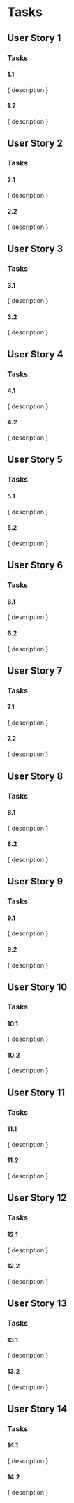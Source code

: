 # Tasks

## User Story 1

### Tasks

#### 1.1

{ description }

#### 1.2

{ description }

## User Story 2

### Tasks

#### 2.1

{ description }

#### 2.2

{ description }

## User Story 3

### Tasks

#### 3.1

{ description }

#### 3.2

{ description }

## User Story 4

### Tasks

#### 4.1

{ description }

#### 4.2

{ description }

## User Story 5

### Tasks

#### 5.1

{ description }

#### 5.2

{ description }

## User Story 6

### Tasks

#### 6.1

{ description }

#### 6.2

{ description }

## User Story 7

### Tasks

#### 7.1

{ description }

#### 7.2

{ description }

## User Story 8

### Tasks

#### 8.1

{ description }

#### 8.2

{ description }

## User Story 9

### Tasks

#### 9.1

{ description }

#### 9.2

{ description }

## User Story 10

### Tasks

#### 10.1

{ description }

#### 10.2

{ description }

## User Story 11

### Tasks

#### 11.1

{ description }

#### 11.2

{ description }

## User Story 12

### Tasks

#### 12.1

{ description }

#### 12.2

{ description }

## User Story 13

### Tasks

#### 13.1

{ description }

#### 13.2

{ description }

## User Story 14

### Tasks

#### 14.1

{ description }

#### 14.2

{ description }
